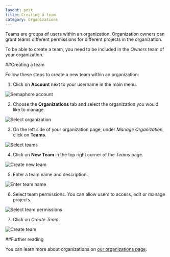 ```yaml
---
layout: post
title: Creating a team
category: Organizations
---
```


Teams are groups of users within an organization. Organization owners can grant
teams different permissions for different projects in the organization.

To be able to create a team, you need to be included in the _Owners_ team of your
organization.

##Creating a team

Follow these steps to create a new team within an organization:

1. Click on **Account** next to your username in the main menu.

 <img src="/docs/assets/img/setting-up-an-organization/account.png" alt="Semaphore account" class="img-responsive img-bordered">

2. Choose the **Organizations** tab and select the organization you would like
to manage.

 <img src="/docs/assets/img/can-i-limit-the-permissions-a-user-has-on-a-specific-project/select-organization.png" alt="Select organization" class="img-responsive img-bordered">

3. On the left side of your organization page, under _Manage Organization_,
click on **Teams**.

 <img src="/docs/assets/img/can-i-limit-the-permissions-a-user-has-on-a-specific-project/teams.png" alt="Select teams" class="img-responsive img-bordered">

4. Click on **New Team** in the top right corner of the _Teams_ page.

 <img src="/docs/assets/img/can-i-limit-the-permissions-a-user-has-on-a-specific-project/new-team.png" alt="Create new team" class="img-responsive img-bordered">

5. Enter a team name and description.

 <img src="/docs/assets/img/can-i-limit-the-permissions-a-user-has-on-a-specific-project/team-name-and-description.png" alt="Enter team name" class="img-responsive img-bordered">

6. Select team permissions. You can allow users to access, edit or manage
projects.

 <img src="/docs/assets/img/can-i-limit-the-permissions-a-user-has-on-a-specific-project/team-permissions.png" alt="Select team permissions" class="img-responsive img-bordered">

7. Click on _Create Team_.

 <img src="/docs/assets/img/can-i-limit-the-permissions-a-user-has-on-a-specific-project/create-team.png" alt="Create team" class="img-responsive img-bordered">

##Further reading

You can learn more about organizations on [our organizations page](/docs/organizations/about-organizations.html).
